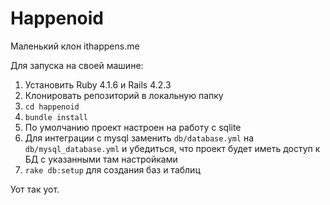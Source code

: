 # Happenoid
Маленький клон ithappens.me

Для запуска на своей машине:

1. Установить Ruby 4.1.6 и Rails 4.2.3
2. Клонировать репозиторий в локальную папку
3. ```cd happenoid```
4. ```bundle install```
5. По умолчанию проект настроен на работу с sqlite
6. Для интеграции с mysql заменить ```db/database.yml``` на ```db/mysql_database.yml``` и убедиться, что проект будет иметь доступ к БД с указанными там настройками
7. ```rake db:setup``` для создания баз и таблиц

Уот так уот. 
